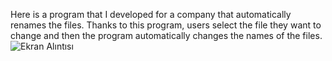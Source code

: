 Here is a program that I developed for a company that automatically renames the files. 
Thanks to this program, users select the file they want to change and then the program automatically changes the names of the files.
![Ekran Alıntısı](https://user-images.githubusercontent.com/48950686/90072927-f3e79380-dd00-11ea-82df-25b58004aeac.PNG)
